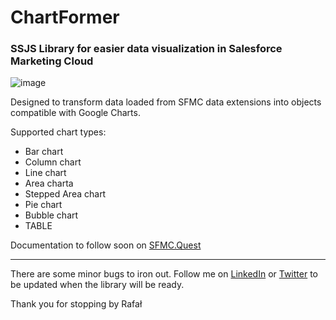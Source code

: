 # ChartFormer
### SSJS Library for easier data visualization in Salesforce Marketing Cloud

![image](https://user-images.githubusercontent.com/20286791/182715717-b0a81835-acf0-4e6f-87d6-71c11f4b04c0.png)

Designed to transform data loaded from SFMC data extensions into objects compatible with Google Charts.

Supported chart types:
- Bar chart
- Column chart
- Line chart
- Area charta
- Stepped Area chart
- Pie chart
- Bubble chart
- TABLE

Documentation to follow soon on [SFMC.Quest](https://sfmc.quest)

---

There are some minor bugs to iron out. Follow me on [LinkedIn](https://www.linkedin.com/in/rafal-wolsztyniak/) or [Twitter](https://twitter.com/HelloRafal) to be updated when the library will be ready.

Thank you for stopping by
Rafał
